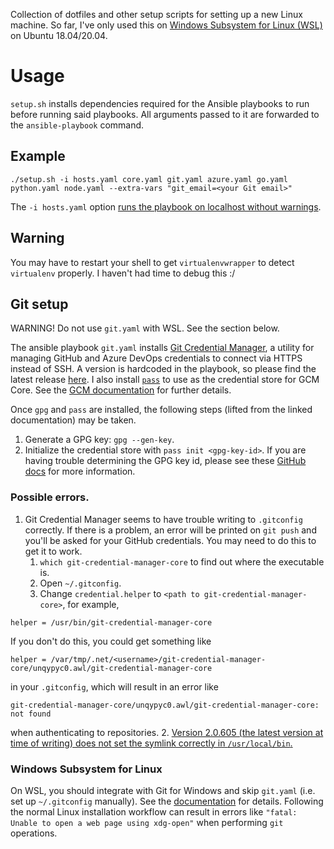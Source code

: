 Collection of dotfiles and other setup scripts for setting up a new Linux machine. So far, I've only used this on [Windows Subsystem for Linux (WSL)](https://docs.microsoft.com/en-us/windows/wsl/) on Ubuntu 18.04/20.04.

# Usage
`setup.sh` installs dependencies required for the Ansible playbooks to run before running said playbooks. All arguments passed to it are forwarded to the `ansible-playbook` command.

## Example
```
./setup.sh -i hosts.yaml core.yaml git.yaml azure.yaml go.yaml python.yaml node.yaml --extra-vars "git_email=<your Git email>"
```
The `-i hosts.yaml` option [runs the playbook on localhost without warnings](https://github.com/ansible/ansible/issues/33132#issuecomment-363908285).

## Warning
You may have to restart your shell to get `virtualenvwrapper` to detect `virtualenv` properly. I haven't had time to debug this :/

## Git setup
WARNING! Do not use `git.yaml` with WSL. See the section below.

The ansible playbook `git.yaml` installs [Git Credential Manager](https://github.com/GitCredentialManager/git-credential-manager),
a utility for managing GitHub and Azure DevOps credentials to connect via HTTPS instead of SSH. A
version is hardcoded in the playbook, so please find the latest release [here](https://github.com/microsoft/Git-Credential-Manager-Core/releases/latest). I also install [`pass`](https://www.passwordstore.org/) to use as the credential store for GCM Core. See the [GCM documentation](https://github.com/GitCredentialManager/git-credential-manager/blob/793a74cd540fb6030e2c7ee5e204f37a5f2a20d3/docs/credstores.md#gpgpass-compatible-files) for further details.

Once `gpg` and `pass` are installed, the following steps (lifted from the linked documentation) may be taken.
1. Generate a GPG key: `gpg --gen-key`.
2. Initialize the credential store with `pass init <gpg-key-id>`. If you are having trouble determining
the GPG key id, please see these [GitHub docs](https://docs.github.com/en/github/authenticating-to-github/generating-a-new-gpg-key)
for more information.

### Possible errors.
1. Git Credential Manager seems to have trouble writing to `.gitconfig` correctly. If there is a problem, an error will be printed on `git push` and you'll be asked for your GitHub credentials. You may need to do this to get it to work.
    1. `which git-credential-manager-core` to find out where the executable is.
    2. Open `~/.gitconfig`.
    3. Change `credential.helper` to `<path to git-credential-manager-core>`, for example,
  ```
  helper = /usr/bin/git-credential-manager-core
  ```
  If you don't do this, you could get something like
  ```
  helper = /var/tmp/.net/<username>/git-credential-manager-core/unqypyc0.awl/git-credential-manager-core
  ```
  in your `.gitconfig`, which will result in an error like
  ```
  git-credential-manager-core/unqypyc0.awl/git-credential-manager-core: not found
  ```
  when authenticating to repositories.
2. [Version 2.0.605 (the latest version at time of writing) does not set the symlink correctly in `/usr/local/bin`.](https://github.com/GitCredentialManager/git-credential-manager/issues/570)

### Windows Subsystem for Linux
On WSL, you should integrate with Git for Windows and skip `git.yaml` (i.e. set up `~/.gitconfig` manually).
See the [documentation](https://github.com/GitCredentialManager/git-credential-manager/blob/793a74cd540fb6030e2c7ee5e204f37a5f2a20d3/docs/wsl.md#windows-subsystem-for-linux-wsl) for details.
Following the normal Linux installation workflow can result in errors like `"fatal: Unable to open a web page using xdg-open"` when performing `git` operations.
